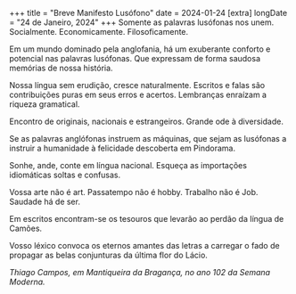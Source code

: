 +++
title = "Breve Manifesto Lusófono"
date = 2024-01-24
[extra]
longDate = "24 de Janeiro, 2024"
+++
Somente as palavras lusófonas nos unem. Socialmente. Economicamente. Filosoficamente.

Em um mundo dominado pela anglofania, há um exuberante conforto e potencial nas palavras lusófonas. Que expressam de forma saudosa memórias de nossa história.

Nossa língua sem erudição, cresce naturalmente. Escritos e falas são contribuições puras em seus erros e acertos. Lembranças enraízam a riqueza gramatical.

Encontro de originais, nacionais e estrangeiros. Grande ode à diversidade.

Se as palavras anglófonas instruem as máquinas, que sejam as lusófonas a instruir a humanidade à felicidade descoberta em Pindorama. 

Sonhe, ande, conte em língua nacional. Esqueça as importações idiomáticas soltas e confusas. 

Vossa arte não é art. Passatempo não é hobby. Trabalho não é Job. Saudade há de ser.   

Em escritos encontram-se os tesouros que levarão ao perdão da língua de Camões.

Vosso léxico convoca os eternos amantes das letras a carregar o fado de propagar as belas conjunturas da última flor do Lácio. 

_Thiago Campos, em Mantiqueira da Bragança, no ano 102 da Semana Moderna._
